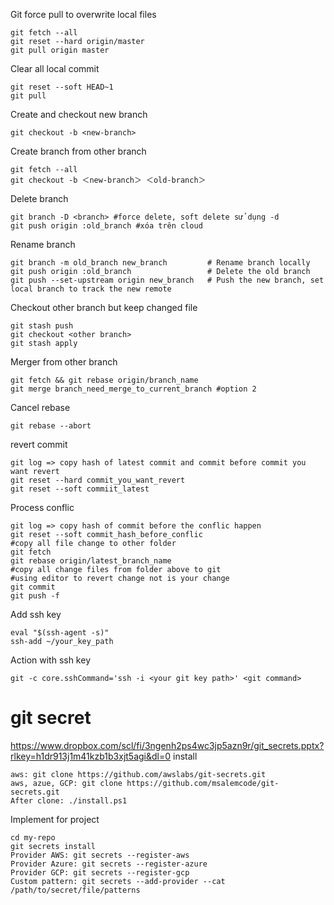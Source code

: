 Git force pull to overwrite local files
```
git fetch --all
git reset --hard origin/master
git pull origin master
```
Clear all local commit
```
git reset --soft HEAD~1
git pull
```
Create and checkout new branch
```
git checkout -b <new-branch>
```
Create branch from other branch
```
git fetch --all
git checkout -b ＜new-branch＞ ＜old-branch＞
```
Delete branch
```
git branch -D <branch> #force delete, soft delete sử dụng -d
git push origin :old_branch #xóa trên cloud
```
Rename branch
```
git branch -m old_branch new_branch         # Rename branch locally    
git push origin :old_branch                 # Delete the old branch    
git push --set-upstream origin new_branch   # Push the new branch, set local branch to track the new remote
```
Checkout other branch but keep changed file
```
git stash push
git checkout <other branch>
git stash apply
```
Merger from other branch
```
git fetch && git rebase origin/branch_name
git merge branch_need_merge_to_current_branch #option 2
```
Cancel rebase
```
git rebase --abort
```
revert commit
```
git log => copy hash of latest commit and commit before commit you want revert
git reset --hard commit_you_want_revert
git reset --soft commiit_latest
```
Process conflic
```
git log => copy hash of commit before the conflic happen
git reset --soft commit_hash_before_conflic
#copy all file change to other folder
git fetch
git rebase origin/latest_branch_name
#copy all change files from folder above to git
#using editor to revert change not is your change
git commit
git push -f
```
Add ssh key
```
eval "$(ssh-agent -s)"
ssh-add ~/your_key_path
```
Action with ssh key
```
git -c core.sshCommand='ssh -i <your git key path>' <git command>
```

# git secret
https://www.dropbox.com/scl/fi/3ngenh2ps4wc3jp5azn9r/git_secrets.pptx?rlkey=h1dr913j1m41kzb1b3xjt5agi&dl=0
install 
```
aws: git clone https://github.com/awslabs/git-secrets.git
aws, azue, GCP: git clone https://github.com/msalemcode/git-secrets.git
After clone: ./install.ps1
```
Implement for project
```
cd my-repo
git secrets install
Provider AWS: git secrets --register-aws
Provider Azure: git secrets --register-azure
Provider GCP: git secrets --register-gcp
Custom pattern: git secrets --add-provider --cat /path/to/secret/file/patterns
```
